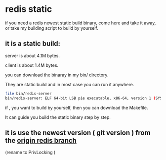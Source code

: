 # redis static

if you need a redis newest static build binary, come here and take it away, or take my building script to build by yourself.

## it is a static build: 
server is about 4.1M bytes.

client is about 1.4M bytes.

you can download the binaray in my [bin/ directory](https://github.com/PrivLocking/redis-static/tree/main/bin).

They are static build and in most case you can run it anywhere.

```bash
file bin/redis-server
bin/redis-server: ELF 64-bit LSB pie executable, x86-64, version 1 (SYSV), dynamically linked, interpreter /lib/ld-musl-x86_64.so.1, BuildID[sha1]=79de6a5528846a9b4e6fde3bba23a2ff8709844d, stripped
```

if , you want to build by yourself, then you can download the Makefile.

It can guide you build the static binary step by step.

## it is use the newest version ( git version ) from the [origin redis branch](https://github.com/redis/redis)

(rename to PrivLocking )
